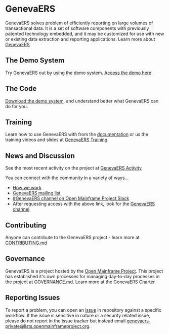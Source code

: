 <!-- ```gfm
# insert project logo - replace the below logo location with the location of your logo
![](https://github.com/openmainframeproject/artwork/blob/master/projects/PROJECT NAME/PROJECT NAME-color.svg)
``` -->

<!-- ```gfm
# Add badges that point to your LICENSE, CII status, and build environment (if it exists). Check out other badges to add at https://shields.io/
![GitHub](https://img.shields.io/github/license/openmainframeproject/PROJECT NAME)
[![CII Best Practices](https://bestpractices.coreinfrastructure.org/projects/CII ID/badge)](https://bestpractices.coreinfrastructure.org/projects/CII ID)
``` -->

# GenevaERS

GenevaERS solves problem of efficiently reporting on large volumes of transactional data. It is a set of software components with previously patented technology embedded, and it may be customized for use with new or existing data extraction and reporting applications. Learn more about [GenevaERS](https://genevaers.org) 

## The Demo System

Try GenevaERS out by using the demo system.  [Access the demo here](https://genevaers.github.io/Demo/) 

## The Code

[Download the demo system](https://genevaers.github.io/Demo/), and understand better what GenevaERS can do for you.

## Training

Learn how to use GenevaERS with from the [documentation](https://github.com/genevaers/doc) or us the training videos and slides at [GenevaERS Training](https://genevaers.org/training-videos/)

## News and Discussion

See the most recent activity on the project at [GenevaERS Activity](https://genevaers.org/activity/)

You can connect with the community in a variety of ways...

- [How we work](https://genevaers.org/how-we-work/)
- [GenevaERS mailing list](https://lists.openmainframeproject.org/g/genevaers-discussion)
- [#GenevaERS channel on Open Mainframe Project Slack](https://slack.openmainframeproject.org)
- After requesting access with the above link, look for the [GenevaERS channel](https://openmainframeproject.slack.com/archives/C01711931GA) 


## Contributing
Anyone can contribute to the GenevaERS project - learn more at [CONTRIBUTING.md](CONTRIBUTING.md)

## Governance
GenevaERS is a project hosted by the [Open Mainframe Project](https://openmainframeproject.org). This project has established it's own processes for managing day-to-day processes in the project at [GOVERNANCE.md](GOVERNANCE.md).  Learn more at the GenevaERS [Charter](https://github.com/openmainframeproject/foundation/blob/main/project_charters/genevaers_charter.pdf)


## Reporting Issues
To report a problem, you can open an [issue](https://github.com/genevaers/community/issues) in repository against a specific workflow. If the issue is sensitive in nature or a security related issue, please do not report in the issue tracker but instead email  genevaers-private@lists.openmainframeproject.org.
